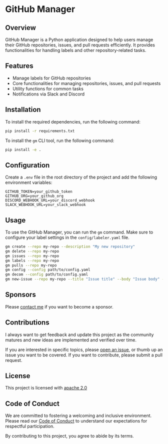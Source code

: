 # GitHub Manager

## Overview
GitHub Manager is a Python application designed to help users manage their GitHub repositories, issues, and pull requests efficiently. It provides functionalities for handling labels and other repository-related tasks.

## Features
- Manage labels for GitHub repositories
- Core functionalities for managing repositories, issues, and pull requests
- Utility functions for common tasks
- Notifications via Slack and Discord

## Installation
To install the required dependencies, run the following command:

```sh
pip install -r requirements.txt
```

To install the `gm` CLI tool, run the following command:

```sh
pip install -e .
```

## Configuration
Create a `.env` file in the root directory of the project and add the following environment variables:

```env
GITHUB_TOKEN=your_github_token
GITHUB_ORG=your_github_org
DISCORD_WEBHOOK_URL=your_discord_webhook
SLACK_WEBHOOK_URL=your_slack_webhook
```

## Usage
To use the GitHub Manager, you can run the `gm` command. Make sure to configure your label settings in the `config/labeler.yaml` file.

```sh
gm create --repo my-repo --description "My new repository"
gm delete --repo my-repo
gm issues --repo my-repo
gm labels --repo my-repo
gm pulls --repo my-repo
gm config --config path/to/config.yaml
gm decom --config path/to/config.yaml
gm new-issue --repo my-repo --title "Issue title" --body "Issue body" --labels "bug,enhancement"
```

## Sponsors

Please [contact me](https://github.com/sosadtsia) if you want to become a sponsor.

## Contributions

I always want to get feedback and update this project as the community matures and new ideas are implemented and verified over time.

If you are interested in specific topics, please [open an issue](https://github.com/sosadtsia/github-manager.git/issues), or thumb up an issue you want to be covered. If you want to contribute, please submit a pull request.

## License

This project is licensed with [apache 2.0](https://www.apache.org/licenses/LICENSE-2.0)

## Code of Conduct

We are committed to fostering a welcoming and inclusive environment. Please read our [Code of Conduct](CODE_OF_CONDUCT.md) to understand our expectations for respectful participation.

By contributing to this project, you agree to abide by its terms.
